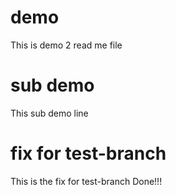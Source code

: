 # demo
This is demo 2 read me file

# sub demo
This sub demo line 

# fix for test-branch
This is the fix for test-branch
Done!!!
